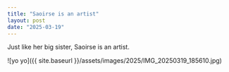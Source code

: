 ```yaml
---
title: "Saoirse is an artist"
layout: post
date: "2025-03-19"
---
```


Just like her big sister, Saoirse is an artist.

![yo yo]({{ site.baseurl }}/assets/images/2025/IMG_20250319_185610.jpg)
